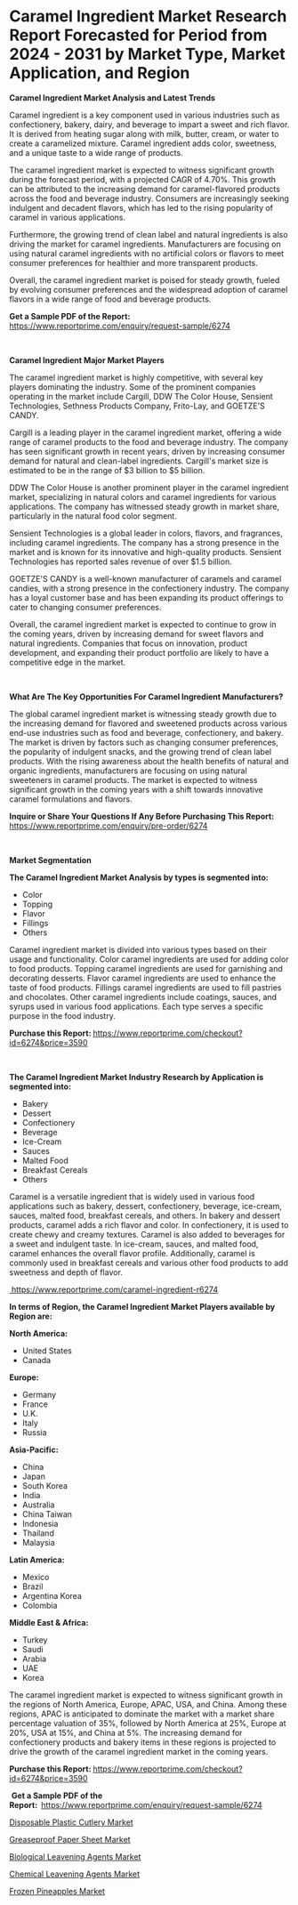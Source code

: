 <p><h1>Caramel Ingredient Market Research Report Forecasted for Period from 2024 -  2031 by Market Type, Market Application, and Region</h1></p><p><strong>Caramel Ingredient Market Analysis and Latest Trends</strong></p>
<p><p>Caramel ingredient is a key component used in various industries such as confectionery, bakery, dairy, and beverage to impart a sweet and rich flavor. It is derived from heating sugar along with milk, butter, cream, or water to create a caramelized mixture. Caramel ingredient adds color, sweetness, and a unique taste to a wide range of products.</p><p>The caramel ingredient market is expected to witness significant growth during the forecast period, with a projected CAGR of 4.70%. This growth can be attributed to the increasing demand for caramel-flavored products across the food and beverage industry. Consumers are increasingly seeking indulgent and decadent flavors, which has led to the rising popularity of caramel in various applications.</p><p>Furthermore, the growing trend of clean label and natural ingredients is also driving the market for caramel ingredients. Manufacturers are focusing on using natural caramel ingredients with no artificial colors or flavors to meet consumer preferences for healthier and more transparent products.</p><p>Overall, the caramel ingredient market is poised for steady growth, fueled by evolving consumer preferences and the widespread adoption of caramel flavors in a wide range of food and beverage products.</p></p>
<p><strong>Get a Sample PDF of the Report:&nbsp;</strong> <a href="https://www.reportprime.com/enquiry/request-sample/6274">https://www.reportprime.com/enquiry/request-sample/6274</a></p>
<p>&nbsp;</p>
<p><strong>Caramel Ingredient Major Market Players</strong></p>
<p><p>The caramel ingredient market is highly competitive, with several key players dominating the industry. Some of the prominent companies operating in the market include Cargill, DDW The Color House, Sensient Technologies, Sethness Products Company, Frito-Lay, and GOETZE'S CANDY.</p><p>Cargill is a leading player in the caramel ingredient market, offering a wide range of caramel products to the food and beverage industry. The company has seen significant growth in recent years, driven by increasing consumer demand for natural and clean-label ingredients. Cargill's market size is estimated to be in the range of $3 billion to $5 billion.</p><p>DDW The Color House is another prominent player in the caramel ingredient market, specializing in natural colors and caramel ingredients for various applications. The company has witnessed steady growth in market share, particularly in the natural food color segment.</p><p>Sensient Technologies is a global leader in colors, flavors, and fragrances, including caramel ingredients. The company has a strong presence in the market and is known for its innovative and high-quality products. Sensient Technologies has reported sales revenue of over $1.5 billion.</p><p>GOETZE'S CANDY is a well-known manufacturer of caramels and caramel candies, with a strong presence in the confectionery industry. The company has a loyal customer base and has been expanding its product offerings to cater to changing consumer preferences.</p><p>Overall, the caramel ingredient market is expected to continue to grow in the coming years, driven by increasing demand for sweet flavors and natural ingredients. Companies that focus on innovation, product development, and expanding their product portfolio are likely to have a competitive edge in the market.</p></p>
<p>&nbsp;</p>
<p><strong>What Are The Key Opportunities For Caramel Ingredient Manufacturers?</strong></p>
<p><p>The global caramel ingredient market is witnessing steady growth due to the increasing demand for flavored and sweetened products across various end-use industries such as food and beverage, confectionery, and bakery. The market is driven by factors such as changing consumer preferences, the popularity of indulgent snacks, and the growing trend of clean label products. With the rising awareness about the health benefits of natural and organic ingredients, manufacturers are focusing on using natural sweeteners in caramel products. The market is expected to witness significant growth in the coming years with a shift towards innovative caramel formulations and flavors.</p></p>
<p><strong>Inquire or Share Your Questions If Any Before Purchasing This Report:</strong> <a href="https://www.reportprime.com/enquiry/pre-order/6274">https://www.reportprime.com/enquiry/pre-order/6274</a></p>
<p>&nbsp;</p>
<p><strong>Market Segmentation</strong></p>
<p><strong>The Caramel Ingredient Market Analysis by types is segmented into:</strong></p>
<p><ul><li>Color</li><li>Topping</li><li>Flavor</li><li>Fillings</li><li>Others</li></ul></p>
<p><p>Caramel ingredient market is divided into various types based on their usage and functionality. Color caramel ingredients are used for adding color to food products. Topping caramel ingredients are used for garnishing and decorating desserts. Flavor caramel ingredients are used to enhance the taste of food products. Fillings caramel ingredients are used to fill pastries and chocolates. Other caramel ingredients include coatings, sauces, and syrups used in various food applications. Each type serves a specific purpose in the food industry.</p></p>
<p><strong>Purchase this Report:&nbsp;</strong><a href="https://www.reportprime.com/checkout?id=6274&price=3590">https://www.reportprime.com/checkout?id=6274&price=3590</a></p>
<p>&nbsp;</p>
<p><strong>The Caramel Ingredient Market Industry Research by Application is segmented into:</strong></p>
<p><ul><li>Bakery</li><li>Dessert</li><li>Confectionery</li><li>Beverage</li><li>Ice-Cream</li><li>Sauces</li><li>Malted Food</li><li>Breakfast Cereals</li><li>Others</li></ul></p>
<p><p>Caramel is a versatile ingredient that is widely used in various food applications such as bakery, dessert, confectionery, beverage, ice-cream, sauces, malted food, breakfast cereals, and others. In bakery and dessert products, caramel adds a rich flavor and color. In confectionery, it is used to create chewy and creamy textures. Caramel is also added to beverages for a sweet and indulgent taste. In ice-cream, sauces, and malted food, caramel enhances the overall flavor profile. Additionally, caramel is commonly used in breakfast cereals and various other food products to add sweetness and depth of flavor.</p></p>
<p><a href="https://www.reportprime.com/caramel-ingredient-r6274">&nbsp;https://www.reportprime.com/caramel-ingredient-r6274</a></p>
<p><strong>In terms of Region, the Caramel Ingredient Market Players available by Region are:</strong></p>
<p>
    <p> <strong> North America: </strong>
        <ul>
            <li>United States</li>
            <li>Canada</li>
        </ul>
        </p> 
    <p> <strong> Europe: </strong>
        <ul>
            <li>Germany</li>
            <li>France</li>
            <li>U.K.</li>
            <li>Italy</li>
            <li>Russia</li>
        </ul>
        </p> 
    <p> <strong> Asia-Pacific: </strong>
        <ul>
            <li>China</li>
            <li>Japan</li>
            <li>South Korea</li>
            <li>India</li>
            <li>Australia</li>
            <li>China Taiwan</li>
            <li>Indonesia</li>
            <li>Thailand</li>
            <li>Malaysia</li>
        </ul>
        </p> 
    <p> <strong> Latin America: </strong>
        <ul>
            <li>Mexico</li>
            <li>Brazil</li>
            <li>Argentina Korea</li>
            <li>Colombia</li>
        </ul>
        </p> 
    <p> <strong> Middle East & Africa: </strong>
        <ul>
            <li>Turkey</li>
            <li>Saudi</li>
            <li>Arabia</li>
            <li>UAE</li>
            <li>Korea</li>
        </ul>
    </p>
    </p>
<p><p>The caramel ingredient market is expected to witness significant growth in the regions of North America, Europe, APAC, USA, and China. Among these regions, APAC is anticipated to dominate the market with a market share percentage valuation of 35%, followed by North America at 25%, Europe at 20%, USA at 15%, and China at 5%. The increasing demand for confectionery products and bakery items in these regions is projected to drive the growth of the caramel ingredient market in the coming years.</p></p>
<p><strong>Purchase this Report: </strong><a href="https://www.reportprime.com/checkout?id=6274&price=3590">https://www.reportprime.com/checkout?id=6274&price=3590</a></p>
<p>&nbsp;<strong>Get a Sample PDF of the Report:&nbsp;&nbsp;</strong><a href="https://www.reportprime.com/enquiry/request-sample/6274">https://www.reportprime.com/enquiry/request-sample/6274</a></p>
<p><strong></strong></p>
<p><p><a href="https://github.com/dylanObrien626/Market-Research-Report-List-1/blob/main/disposable-plastic-cutlery-market.md">Disposable Plastic Cutlery Market</a></p><p><a href="https://github.com/ksleyeze/Market-Research-Report-List-1/blob/main/greaseproof-paper-sheet-market.md">Greaseproof Paper Sheet Market</a></p><p><a href="https://github.com/hlspriggs/Market-Research-Report-List-1/blob/main/biological-leavening-agents-market.md">Biological Leavening Agents Market</a></p><p><a href="https://github.com/BurtonGALEN/Market-Research-Report-List-1/blob/main/chemical-leavening-agents-market.md">Chemical Leavening Agents Market</a></p><p><a href="https://github.com/qndifksd5/Market-Research-Report-List-1/blob/main/frozen-pineapples-market.md">Frozen Pineapples Market</a></p></p>